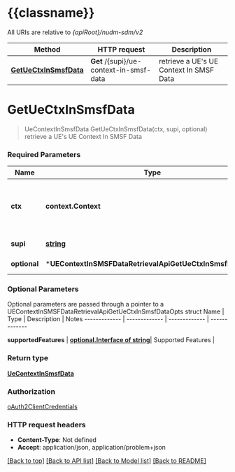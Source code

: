 # {{classname}}

All URIs are relative to *{apiRoot}/nudm-sdm/v2*

Method | HTTP request | Description
------------- | ------------- | -------------
[**GetUeCtxInSmsfData**](UEContextInSMSFDataRetrievalApi.md#GetUeCtxInSmsfData) | **Get** /{supi}/ue-context-in-smsf-data | retrieve a UE&#x27;s UE Context In SMSF Data

# **GetUeCtxInSmsfData**
> UeContextInSmsfData GetUeCtxInSmsfData(ctx, supi, optional)
retrieve a UE's UE Context In SMSF Data

### Required Parameters

Name | Type | Description  | Notes
------------- | ------------- | ------------- | -------------
 **ctx** | **context.Context** | context for authentication, logging, cancellation, deadlines, tracing, etc.
  **supi** | [**string**](.md)| Identifier of the UE | 
 **optional** | ***UEContextInSMSFDataRetrievalApiGetUeCtxInSmsfDataOpts** | optional parameters | nil if no parameters

### Optional Parameters
Optional parameters are passed through a pointer to a UEContextInSMSFDataRetrievalApiGetUeCtxInSmsfDataOpts struct
Name | Type | Description  | Notes
------------- | ------------- | ------------- | -------------

 **supportedFeatures** | [**optional.Interface of string**](.md)| Supported Features | 

### Return type

[**UeContextInSmsfData**](UeContextInSmsfData.md)

### Authorization

[oAuth2ClientCredentials](../README.md#oAuth2ClientCredentials)

### HTTP request headers

 - **Content-Type**: Not defined
 - **Accept**: application/json, application/problem+json

[[Back to top]](#) [[Back to API list]](../README.md#documentation-for-api-endpoints) [[Back to Model list]](../README.md#documentation-for-models) [[Back to README]](../README.md)

